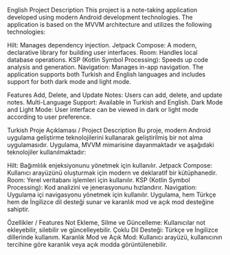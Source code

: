 English
Project Description
This project is a note-taking application developed using modern Android development technologies. The application is based on the MVVM architecture and utilizes the following technologies:

Hilt: Manages dependency injection.
Jetpack Compose: A modern, declarative library for building user interfaces.
Room: Handles local database operations.
KSP (Kotlin Symbol Processing): Speeds up code analysis and generation.
Navigation: Manages in-app navigation.
The application supports both Turkish and English languages and includes support for both dark mode and light mode.


Features
Add, Delete, and Update Notes: Users can add, delete, and update notes.
Multi-Language Support: Available in Turkish and English.
Dark Mode and Light Mode: User interface can be viewed in dark or light mode according to user preference.





Turkish
Proje Açıklaması / Project Description
Bu proje, modern Android uygulama geliştirme teknolojilerini kullanarak geliştirilmiş bir not alma uygulamasıdır. Uygulama, MVVM mimarisine dayanmaktadır ve aşağıdaki teknolojiler kullanılmaktadır:

Hilt: Bağımlılık enjeksiyonunu yönetmek için kullanılır.
Jetpack Compose: Kullanıcı arayüzünü oluşturmak için modern ve deklaratif bir kütüphanedir.
Room: Yerel veritabanı işlemleri için kullanılır.
KSP (Kotlin Symbol Processing): Kod analizini ve jenerasyonunu hızlandırır.
Navigation: Uygulama içi navigasyonu yönetmek için kullanılır.
Uygulama, hem Türkçe hem de İngilizce dil desteği sunar ve karanlık mod ve açık mod desteğine sahiptir.

Özellikler / Features
Not Ekleme, Silme ve Güncelleme: Kullanıcılar not ekleyebilir, silebilir ve güncelleyebilir.
Çoklu Dil Desteği: Türkçe ve İngilizce dillerinde kullanım.
Karanlık Mod ve Açık Mod: Kullanıcı arayüzü, kullanıcının tercihine göre karanlık veya açık modda görüntülenebilir.
